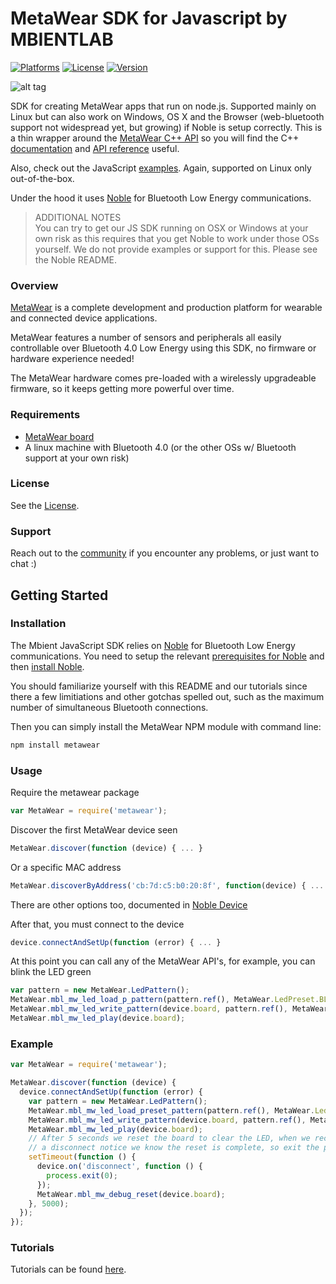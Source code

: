 # MetaWear  SDK for Javascript by MBIENTLAB

[![Platforms](https://img.shields.io/badge/platform-linux--64%20%7C%20win--32%20%7C%20osx--64%20%7C%20win--64-lightgrey?style=flat)](https://github.com/mbientlab/MetaWear-SDK-JavaScript)
[![License](https://img.shields.io/cocoapods/l/MetaWear.svg?style=flat)](https://github.com/mbientlab/MetaWear-SDK-JavaScript/blob/master/LICENSE.md)
[![Version](https://img.shields.io/badge/node-%3D%208.0.0-brightgreen?style=flat)](https://github.com/mbientlab/MetaWear-SDK-JavaScript)

![alt tag](https://raw.githubusercontent.com/mbientlab/MetaWear-SDK-iOS-macOS-tvOS/master/Images/Metawear.png)

SDK for creating MetaWear apps that run on node.js. Supported mainly on Linux but can also work on Windows, OS X and the Browser (web-bluetooth support not widespread yet, but growing) if Noble is setup correctly.  This is a thin wrapper around the [MetaWear C++ API](https://github.com/mbientlab/Metawear-CppAPI) so you will find the C++ [documentation](https://mbientlab.com/cppdocs/latest/) and [API reference](https://mbientlab.com/docs/metawear/cpp/latest/globals.html) useful.  

Also, check out the JavaScript [examples](https://github.com/mbientlab/MetaWear-SDK-JavaScript/tree/master/examples). Again, supported on Linux only out-of-the-box.

Under the hood it uses [Noble](https://github.com/mbientlab/noble) for Bluetooth Low Energy communications.

> ADDITIONAL NOTES  
You can try to get our JS SDK running on OSX or Windows at your own risk as this requires that you get Noble to work under those OSs yourself. We do not provide examples or support for this. Please see the Noble README.

### Overview

[MetaWear](https://mbientlab.com) is a complete development and production platform for wearable and connected device applications.

MetaWear features a number of sensors and peripherals all easily controllable over Bluetooth 4.0 Low Energy using this SDK, no firmware or hardware experience needed!

The MetaWear hardware comes pre-loaded with a wirelessly upgradeable firmware, so it keeps getting more powerful over time.

### Requirements
- [MetaWear board](https://mbientlab.com/store/)
- A linux machine with Bluetooth 4.0 (or the other OSs w/ Bluetooth support at your own risk)

### License
See the [License](https://github.com/mbientlab/MetaWear-SDK-JavaScript/blob/master/LICENSE.md).

### Support
Reach out to the [community](https://mbientlab.com/community/) if you encounter any problems, or just want to chat :)

## Getting Started

### Installation
The Mbient JavaScript SDK relies on [Noble](https://github.com/mbientlab/noble) for Bluetooth Low Energy communications. You need to setup  the relevant [prerequisites for Noble](https://github.com/mbientlab/noble#prerequisites) and then [install Noble](https://github.com/mbientlab/noble#install).  

You should familiarize yourself with this README and our tutorials since there a few limitiations and other gotchas spelled out, such as the maximum number of simultaneous Bluetooth connections.

Then you can simply install the MetaWear NPM module with command line: 
```javascript
npm install metawear
```

### Usage

Require the metawear package

```javascript
var MetaWear = require('metawear');
```
Discover the first MetaWear device seen
```javascript
MetaWear.discover(function (device) { ... }
```

Or a specific MAC address
```javascript
MetaWear.discoverByAddress('cb:7d:c5:b0:20:8f', function(device) { ... }
```
There are other options too, documented in [Noble Device](https://github.com/mbientlab/noble-device#discovery-api)

After that, you must connect to the device
```javascript
device.connectAndSetUp(function (error) { ... }
```

At this point you can call any of the MetaWear API's, for example, you can blink the LED green
```javascript
var pattern = new MetaWear.LedPattern();
MetaWear.mbl_mw_led_load_p_pattern(pattern.ref(), MetaWear.LedPreset.BLINK);
MetaWear.mbl_mw_led_write_pattern(device.board, pattern.ref(), MetaWear.LedColor.GREEN);
MetaWear.mbl_mw_led_play(device.board);
```

### Example
```javascript
var MetaWear = require('metawear');

MetaWear.discover(function (device) {
  device.connectAndSetUp(function (error) {
    var pattern = new MetaWear.LedPattern();
    MetaWear.mbl_mw_led_load_preset_pattern(pattern.ref(), MetaWear.LedPreset.BLINK);
    MetaWear.mbl_mw_led_write_pattern(device.board, pattern.ref(), MetaWear.LedColor.GREEN);
    MetaWear.mbl_mw_led_play(device.board);
    // After 5 seconds we reset the board to clear the LED, when we receive
    // a disconnect notice we know the reset is complete, so exit the program
    setTimeout(function () {
      device.on('disconnect', function () {
        process.exit(0);
      });
      MetaWear.mbl_mw_debug_reset(device.board);
    }, 5000);
  });
});
```

### Tutorials

Tutorials can be found [here](https://mbientlab.com/tutorials/).
